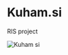 # Kuham.si
RIS project

![Kuham si](https://github.com/anjalecnik/Kuham.si/assets/108223734/281400b5-9f55-46ea-be3f-14f433677662)
